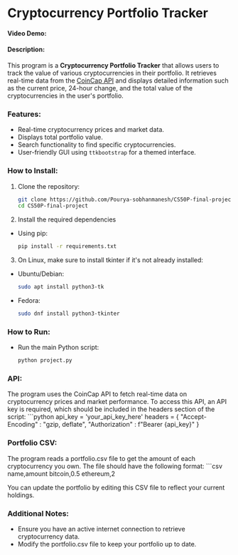 # Cryptocurrency Portfolio Tracker

#### Video Demo:  <URL HERE>

#### Description:
This program is a **Cryptocurrency Portfolio Tracker** that allows users to track the value of various cryptocurrencies in their portfolio. It retrieves real-time data from the [CoinCap API](https://docs.coincap.io/) and displays detailed information such as the current price, 24-hour change, and the total value of the cryptocurrencies in the user's portfolio.

### Features:
- Real-time cryptocurrency prices and market data.
- Displays total portfolio value.
- Search functionality to find specific cryptocurrencies.
- User-friendly GUI using `ttkbootstrap` for a themed interface.

### How to Install:
1. Clone the repository:
   ```bash
   git clone https://github.com/Pourya-sobhanmanesh/CS50P-final-project.git
   cd CS50P-final-project
2. Install the required dependencies
- Using pip:
    ```bash
   pip install -r requirements.txt
3. On Linux, make sure to install tkinter if it's not already installed:
- Ubuntu/Debian:
    ```bash
    sudo apt install python3-tk
- Fedora:
    ```bash
    sudo dnf install python3-tkinter

### How to Run:
- Run the main Python script:
    ```bash
    python project.py

### API:
The program uses the CoinCap API to fetch real-time data on cryptocurrency prices and market performance. To access this API, an API key is required, which should be included in the headers section of the script:
    ```python
    api_key = 'your_api_key_here'
    headers = {
    "Accept-Encoding" : "gzip, deflate",
    "Authorization" : f"Bearer {api_key}"
    }

### Portfolio CSV:
The program reads a portfolio.csv file to get the amount of each cryptocurrency you own. The file should have the following format:
    ```csv
    name,amount
    bitcoin,0.5
    ethereum,2

You can update the portfolio by editing this CSV file to reflect your current holdings.

### Additional Notes:
- Ensure you have an active internet connection to retrieve cryptocurrency data.
- Modify the portfolio.csv file to keep your portfolio up to date.

   


